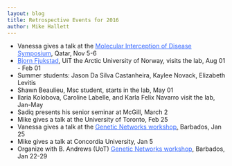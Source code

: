 ```yaml
---
layout: blog
title: Retrospective Events for 2016
author: Mike Hallett
---
```


<ul>
 	<li>Vanessa gives a talk at the <span style="color: #3366ff;"><a style="color: #3366ff;" href="http://events.sidra.org/event/molecular-interception-of-disease-symposium/">Molecular Interception of Disease Symposium</a></span>, Qatar, Nov 5-6</li>
 	<li><span style="text-decoration: underline;"><span style="color: #3366ff;"><a style="color: #3366ff; text-decoration: underline;" href="https://fjukstad.github.io/">Bjorn Fjukstad</a></span></span>, UiT the Arctic University of Norway, visits the lab, Aug 01 - Feb 01</li>
 	<li>Summer students: Jason Da Silva Castanheira, Kaylee Novack, Elizabeth Levitis</li>
 	<li>Shawn Beaulieu, Msc student, starts in the lab, May 01</li>
 	<li>Ilaria Kolobova, Caroline Labelle, and Karla Felix Navarro visit the lab, Jan-May</li>
 	<li>Sadiq presents his senior seminar at McGill, March 2</li>
 	<li>Mike gives a talk at the University of Toronto, Feb 25</li>
 	<li>Vanessa gives a talk at the <span style="text-decoration: underline;"><a href="http://www.bci.mcgill.ca/home/barbados/mcgill-workshop-genetic-networks"><span style="color: #3366ff; text-decoration: underline;">Genetic Networks workshop</span>,</a></span> Barbados, Jan 25</li>
 	<li>Mike gives a talk at Concordia University, Jan 5</li>
 	<li>Organize with B. Andrews (UoT) <span style="text-decoration: underline;"><a href="http://www.bci.mcgill.ca/home/barbados/mcgill-workshop-genetic-networks"><span style="color: #3366ff; text-decoration: underline;">Genetic Networks workshop</span>,</a></span> Barbados, Jan 22-29</li>
</ul>
